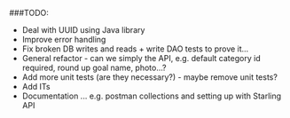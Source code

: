 ###TODO:
* Deal with UUID using Java library
* Improve error handling
* Fix broken DB writes and reads + write DAO tests to prove it...
* General refactor - can we simply the API, e.g. default category id required, round up goal name, photo...?
* Add more unit tests (are they necessary?) - maybe remove unit tests?
* Add ITs
* Documentation ... e.g. postman collections and setting up with Starling API